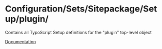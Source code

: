 # Configuration/Sets/Sitepackage/Setup/plugin/

Contains all TypoScript Setup definitions for the "plugin" top-level object

[Documentation](https://docs.typo3.org/m/typo3/reference-typoscript/main/en-us/TopLevelObjects/Plugin.html)